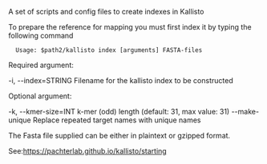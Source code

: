 A set of scripts and config files to create indexes in Kallisto

To prepare the reference for mapping you must first index it by typing the following command

```
  Usage: $path2/kallisto index [arguments] FASTA-files
```
Required argument:

-i, --index=STRING          Filename for the kallisto index to be constructed

Optional argument:

-k, --kmer-size=INT         k-mer (odd) length (default: 31, max value: 31)
    --make-unique           Replace repeated target names with unique names


The Fasta file supplied can be either in plaintext or gzipped format.

See:https://pachterlab.github.io/kallisto/starting
